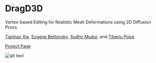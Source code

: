 # DragD3D
Vertex-based Editing for Realistic Mesh Deformations using 2D Diffusion Priors

[Tianhao Xie](http://tianhaoxie.github.io/), [Eugene Belilovsky](http://eugenium.github.io/), [Sudhir Mudur](https://users.encs.concordia.ca/~mudur/), and [Tiberiu Popa](https://users.encs.concordia.ca/~stpopa/)

[Project Page](http://tianhaoxie.github.io/project/DragD3D)

![alt text](https://github.com/tianhaoxie/Drag3D/blob/main/assets/overview.png?raw=true)

